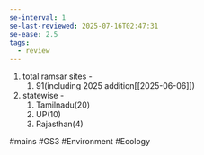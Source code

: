 ```yaml
---
se-interval: 1
se-last-reviewed: 2025-07-16T02:47:31
se-ease: 2.5
tags:
  - review
---
```


1. total ramsar sites - 
	1. 91(including 2025 addition[[2025-06-06]])
2. statewise - 
	1. Tamilnadu(20)
	2. UP(10)
	3. Rajasthan(4)




#mains #GS3 #Environment #Ecology